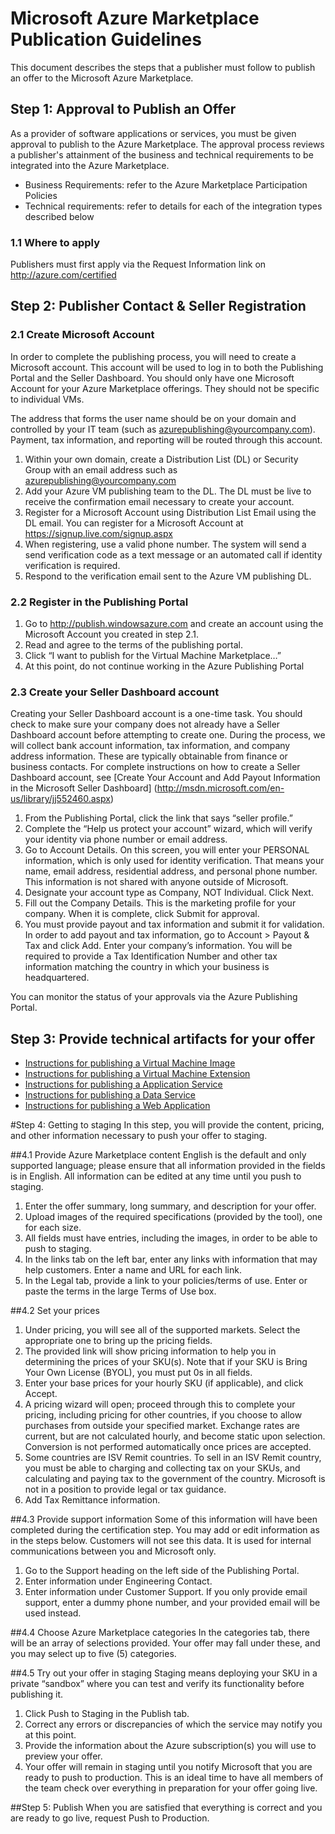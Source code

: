 # Microsoft Azure Marketplace Publication Guidelines
This document describes the steps that a publisher must follow to publish an offer to the Microsoft Azure Marketplace.

## Step 1: Approval to Publish an Offer
As a provider of software applications or services, you must be given approval to publish to the Azure Marketplace. The approval process reviews a publisher's attainment of the business and technical requirements to be integrated into the Azure Marketplace. 
- Business Requirements: refer to the Azure Marketplace Participation Policies
- Technical requirements: refer to details for each of the integration types described below

### 1.1 Where to apply
Publishers must first apply via the Request Information link on http://azure.com/certified

## Step 2: Publisher Contact & Seller Registration 

### 2.1 Create Microsoft Account
In order to complete the publishing process, you will need to create a Microsoft account. This account will be used to log in to both the Publishing Portal and the Seller Dashboard. You should only have one Microsoft Account for your Azure Marketplace offerings. They should not be specific to individual VMs. 

The address that forms the user name should be on your domain and controlled by your IT team (such as azurepublishing@yourcompany.com). Payment, tax information, and reporting will be routed through this account. 

1.	Within your own domain, create a Distribution List (DL) or Security Group with an email address such as azurepublishing@yourcompany.com
2.	Add your Azure VM publishing team to the DL. The DL must be live to receive the confirmation email necessary to create your account. 
3.	Register for a Microsoft Account using Distribution List Email using the DL email. You can register for a Microsoft Account at https://signup.live.com/signup.aspx
4.	When registering, use a valid phone number. The system will send a send verification code as a text message or an automated call if identity verification is required.
5.	Respond to the verification email sent to the Azure VM publishing DL. 

### 2.2 Register in the Publishing Portal
1.	Go to http://publish.windowsazure.com and create an account using the Microsoft Account you created in step 2.1. 
2.	Read and agree to the terms of the publishing portal. 
3.	Click “I want to publish for the Virtual Machine Marketplace…”
4.	At this point, do not continue working in the Azure Publishing Portal

### 2.3 Create your Seller Dashboard account
Creating your Seller Dashboard account is a one-time task. You should check to make sure your company does not already have a Seller Dashboard account before attempting to create one. During the process, we will collect bank account information, tax information, and company address information. These are typically obtainable from finance or business contacts. For complete instructions on how to create a Seller Dashboard account, see [Create Your Account and Add Payout Information in the Microsoft Seller Dashboard] (http://msdn.microsoft.com/en-us/library/jj552460.aspx)

1.	From the Publishing Portal, click the link that says “seller profile.” 
2.	Complete the “Help us protect your account” wizard, which will verify your identity via phone number or email address. 
3.	Go to Account Details. On this screen, you will enter your PERSONAL information, which is only used for identity verification. That means your name, email address, residential address, and personal phone number. This information is not shared with anyone outside of Microsoft. 
4.	Designate your account type as Company, NOT Individual. Click Next. 
5.	Fill out the Company Details. This is the marketing profile for your company. When it is complete, click Submit for approval. 
6.	You must provide payout and tax information and submit it for validation. In order to add payout and tax information, go to Account > Payout & Tax and click Add. Enter your company’s information. You will be required to provide a Tax Identification Number and other tax information matching the country in which your business is headquartered.

You can monitor the status of your approvals via the Azure Publishing Portal. 

## Step 3: Provide technical artifacts for your offer

- [Instructions for publishing a Virtual Machine Image](http://azure.microsoft.com/en-us/documentation/articles/azure-marketplace-publication-guidelines-vm-image/)
- [Instructions for publishing a Virtual Machine Extension](http://azure.microsoft.com/blog/2014/04/11/vm-agent-and-extensions-part-1/)
- [Instructions for publishing a Application Service](https://github.com/Azure/azure-resource-provider-sdk)
- [Instructions for publishing a Data Service](https://datamarket.azure.com/about)
- [Instructions for publishing a Web Application](http://www.iis.net/learn/publish)


#Step 4: Getting to staging
In this step, you will provide the content, pricing, and other information necessary to push your offer to staging. 

##4.1 Provide Azure Marketplace content 
English is the default and only supported language; please ensure that all information provided in the fields is in English. All information can be edited at any time until you push to staging.

1.	Enter the offer summary, long summary, and description for your offer. 
2.	Upload images of the required specifications (provided by the tool), one for each size.
3.	All fields must have entries, including the images, in order to be able to push to staging.
4.	In the links tab on the left bar, enter any links with information that may help customers. Enter a name and URL for each link.
5.	In the Legal tab, provide a link to your policies/terms of use. Enter or paste the terms in the large Terms of Use box.

##4.2 Set your prices

1.	Under pricing, you will see all of the supported markets. Select the appropriate one to bring up the pricing fields.
2.	The provided link will show pricing information to help you in determining the prices of your SKU(s). Note that if your SKU is Bring Your Own License (BYOL), you must put 0s in all fields.
3.	Enter your base prices for your hourly SKU (if applicable), and click Accept.
4.	A pricing wizard will open; proceed through this to complete your pricing, including pricing for other countries, if you choose to allow purchases from outside your specified market. Exchange rates are current, but are not calculated hourly, and become static upon selection. Conversion is not performed automatically once prices are accepted. 
5.	Some countries are ISV Remit countries. To sell in an ISV Remit country, you must be able to charging and collecting tax on your SKUs, and calculating and paying tax to the government of the country. Microsoft is not in a position to provide legal or tax guidance. 
6.	Add Tax Remittance information. 

##4.3 Provide support information
Some of this information will have been completed during the certification step. You may add or edit information as in the steps below. Customers will not see this data. It is used for internal communications between you and Microsoft only.

1.	Go to the Support heading on the left side of the Publishing Portal.
2.	Enter information under Engineering Contact. 
3.	Enter information under Customer Support. If you only provide email support, enter a dummy phone number, and your provided email will be used instead.

##4.4 Choose Azure Marketplace categories 
In the categories tab, there will be an array of selections provided. Your offer may fall under these, and you may select up to five (5) categories.

##4.5 Try out your offer in staging
Staging means deploying your SKU in a private “sandbox” where you can test and verify its functionality before publishing it. 

1.	Click Push to Staging in the Publish tab.
2.	Correct any errors or discrepancies of which the service may notify you at this point.
3.	Provide the information about the Azure subscription(s) you will use to preview your offer.
4.	Your offer will remain in staging until you notify Microsoft that you are ready to push to production. This is an ideal time to have all members of the team check over everything in preparation for your offer going live.

##Step 5: Publish
When you are satisfied that everything is correct and you are ready to go live, request Push to Production. 

